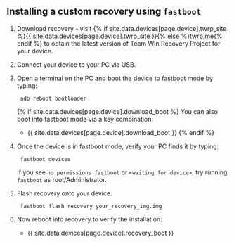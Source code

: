 ## Installing a custom recovery using `fastboot`

1. Download recovery - visit {% if site.data.devices[page.device].twrp_site %}{{ site.data.devices[page.device].twrp_site }}{% else %}[twrp.me](https://twrp.me/Devices/){% endif %} to obtain the latest version of Team Win Recovery Project for your device.
2. Connect your device to your PC via USB.
3. Open a terminal on the PC and boot the device to fastboot mode by typing:

        adb reboot bootloader

    {% if site.data.devices[page.device].download_boot %}
    You can also boot into fastboot mode via a key combination:
    
    * {{ site.data.devices[page.device].download_boot }}
    {% endif %}
4. Once the device is in fastboot mode, verify your PC finds it by typing:

        fastboot devices

    If you see `no permissions fastboot` or `<waiting for device>`, try running `fastboot` as root/Administrator.
5. Flash recovery onto your device:

        fastboot flash recovery your_recovery_img.img

6. Now reboot into recovery to verify the installation:
    * {{ site.data.devices[page.device].recovery_boot }}
